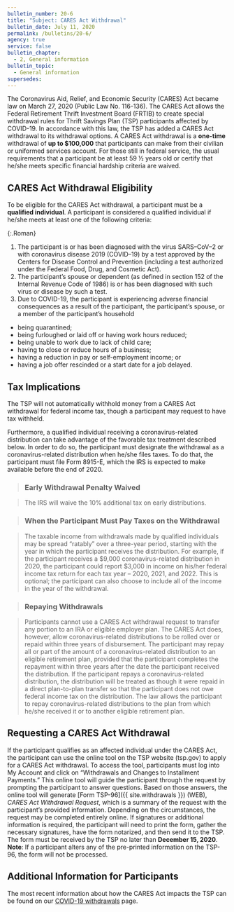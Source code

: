 ```yaml
---
bulletin_number: 20-6
title: "Subject: CARES Act Withdrawal"
bulletin_date: July 11, 2020
permalink: /bulletins/20-6/
agency: true
service: false
bulletin_chapter:
  - 2, General information
bulletin_topic:
  - General information
supersedes:
---
```


The Coronavirus Aid, Relief, and Economic Security (CARES) Act became law on March 27, 2020 (Public Law No. 116-136). The CARES Act allows the Federal Retirement Thrift Investment Board (FRTIB) to create special withdrawal rules for Thrift Savings Plan (TSP) participants affected by COVID-19. In accordance with this law, the TSP has added a CARES Act withdrawal to its withdrawal options. A CARES Act withdrawal is a **one-time** withdrawal of **up to $100,000** that participants can make from their civilian or uniformed services account. For those still in federal service, the usual requirements that a participant be at least 59 ½ years old or certify that he/she meets specific financial hardship criteria are waived.

## CARES Act Withdrawal Eligibility

To be eligible for the CARES Act withdrawal, a participant must be a **qualified individual**. A participant is considered a qualified individual if he/she meets at least one of the following criteria:

{:.Roman}
1. The participant is or has been diagnosed with the virus SARS–CoV–2 or with coronavirus disease 2019 (COVID–19) by a test approved by the Centers for Disease Control and Prevention (including a test authorized under the Federal Food, Drug, and Cosmetic Act).
2. The participant’s spouse or dependent (as defined in section 152 of the Internal Revenue Code of 1986) is or has been diagnosed with such virus or disease by such a test.
3. Due to COVID-19, the participant is experiencing adverse financial consequences as a result of the participant, the participant’s spouse, or a member of the participant’s household
  - being quarantined;
  - being furloughed or laid off or having work hours reduced;
  - being unable to work due to lack of child care;
  - having to close or reduce hours of a business;
  - having a reduction in pay or self-employment income; or
  - having a job offer rescinded or a start date for a job delayed.

## Tax Implications

The TSP will not automatically withhold money from a CARES Act withdrawal for federal income tax, though a participant may request to have tax withheld.  

Furthermore, a qualified individual receiving a coronavirus-related distribution can take advantage of the favorable tax treatment described below. In order to do so, the participant must designate the withdrawal as a coronavirus-related distribution when he/she files taxes. To do that, the participant must file Form 8915-E, which the IRS is expected to make available before the end of 2020.

> ### Early Withdrawal Penalty Waived

> The IRS will waive the 10% additional tax on early distributions.

> ### When the Participant Must Pay Taxes on the Withdrawal

> The taxable income from withdrawals made by qualified individuals may be spread “ratably” over a three-year period, starting with the year in which the participant receives the distribution. For example, if the participant receives a $9,000 coronavirus-related distribution in 2020, the participant could report $3,000 in income on his/her federal income tax return for each tax year – 2020, 2021, and 2022. This is optional; the participant can also choose to include all of the income in the year of the withdrawal.

> ### Repaying Withdrawals

> Participants cannot use a CARES Act withdrawal request to transfer any portion to an IRA or eligible employer plan. The CARES Act does, however, allow coronavirus-related distributions to be rolled over or repaid within three years of disbursement. The participant may repay all or part of the amount of a coronavirus-related distribution to an eligible retirement plan, provided that the participant completes the repayment within three years after the date the participant received the distribution. If the participant repays a coronavirus-related distribution, the distribution will be treated as though it were repaid in a direct plan-to-plan transfer so that the participant does not owe federal income tax on the distribution. The law allows the participant to repay coronavirus-related distributions to the plan from which he/she received it or to another eligible retirement plan.

## Requesting a CARES Act Withdrawal

If the participant qualifies as an affected individual under the CARES Act, the participant can use the online tool on the TSP website (tsp.gov) to apply for a CARES Act withdrawal. To access the tool, participants must log into My Account and click on “Withdrawals and Changes to Installment Payments.” This online tool will guide the participant through the request by prompting the participant to answer questions. Based on those answers, the online tool will generate [Form TSP-96]({{ site.withdrawals }}) (WEB), _CARES Act Withdrawal Request_, which is a summary of the request with the participant’s provided information. Depending on the circumstances, the request may be completed entirely online. If signatures or additional information is required, the participant will need to print the form, gather the necessary signatures, have the form notarized, and then send it to the TSP. The form must be received by the TSP no later than **December 15, 2020**. **Note**: If a participant alters any of the pre-printed information on the TSP-96, the form will not be processed.

## Additional Information for Participants

The most recent information about how the CARES Act impacts the TSP can be found on our [COVID-19 withdrawals](/covid-19/withdrawals/) page.


<!-- CONTENT END -->
